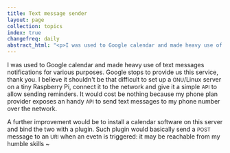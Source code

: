 ```yaml
---
title: Text message sender
layout: page
collection: topics
index: true
changefreq: daily
abstract_html: "<p>I was used to Google calendar and made heavy use of text messages notifications for various purposes. Google stops to provide us this service, thank you. I would like to set up a small server to get back again notification messages.</p>"
---
```


I was used to Google calendar and made heavy use of text messages notifications for various purposes. Google stops to provide us this service, thank you. I believe it shouldn't be that difficult to set up a <small>GNU</small>/Linux server on a tiny Raspberry Pi, connect it to the network and give it a simple <small>API</small> to allow sending reminders. It would cost be nothing because my phone plan provider exposes an handy <small>API</small> to send text messages to my phone number over the network. 

A further improvement would be to install a calendar software on this server and bind the two with a plugin. Such plugin would basically send a <small>POST</small> message to an <small>URI</small> when an evetn is triggered: it may be reachable from my humble skills ~
